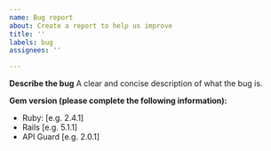 ```yaml
---
name: Bug report
about: Create a report to help us improve
title: ''
labels: bug
assignees: ''

---
```


**Describe the bug**
A clear and concise description of what the bug is.

**Gem version (please complete the following information):**
 - Ruby: [e.g. 2.4.1]
 - Rails [e.g. 5.1.1]
 - API Guard [e.g. 2.0.1]
